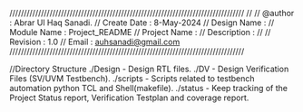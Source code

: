 //////////////////////////////////////////////////////////////////////////////////
//
// @author	: Abrar Ul Haq Sanadi.
// Create Date  : 8-May-2024
// Design Name	: 
// Module Name	: Project_README
// Project Name : 
// Description	: 
//
// Revision	: 1.0
// Email   	: auhsanadi@gmail.com
//////////////////////////////////////////////////////////////////////////////////



//Directory Structure
./Design  - Design RTL files.
./DV      - Design Verification Files (SV/UVM Testbench).
./scripts - Scripts related to testbench automation python TCL and Shell(makefile).
./status  - Keep tracking of the Project Status report, Verification Testplan and coverage report.
